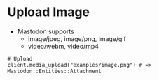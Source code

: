 # Upload Image

* Mastodon supports
  * image/jpeg, image/png, image/gif
  * video/webm, video/mp4

```crystal
# Upload
client.media_upload("examples/image.png") # => Mastodon::Entities::Attachment
```
